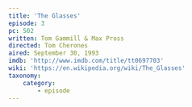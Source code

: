 ```yaml
---
title: 'The Glasses'
episode: 3
pc: 502   
written: Tom Gammill & Max Pross
directed: Tom Cherones
aired: September 30, 1993
imdb: 'http://www.imdb.com/title/tt0697703'
wiki: 'https://en.wikipedia.org/wiki/The_Glasses'
taxonomy:
    category:
        - episode
---
```

